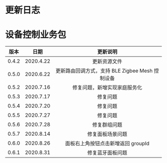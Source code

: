 # 更新日志

# 设备控制业务包
| 版本 | 日期                   | 更新说明|
| :------: | :----------------------: |:---:|
| 0.4.2   |      2020.4.22      |更新资源文件|
| 0.5.0   |      2020.6.22      |更新路由回调方式，支持 BLE Zigbee Mesh 控制设备|
| 0.5.2   |      2020.7.16     |修复问题，新增实现家庭服务化|
| 0.5.3   |      2020.7.17     |修复问题|
| 0.5.4   |      2020.7.20     |修复问题|
| 0.5.5   |      2020.7.27     |修复问题|
| 0.5.6   |      2020.7.28     |修复群组问题|
| 0.5.7   |      2020.8.14    | 修复面板场景问题|
| 0.6.0   |      2020.8.26    | 面板右上角按钮点击新增返回 groupId |
| 0.6.1   |      2020.8.31    | 修复蓝牙面板问题 |